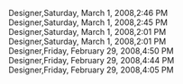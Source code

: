 ﻿Designer,Saturday, March 1, 2008,2:46 PM  Designer,Saturday, March 1, 2008,2:45 PM  Designer,Saturday, March 1, 2008,2:01 PM  Designer,Saturday, March 1, 2008,2:01 PM  Designer,Friday, February 29, 2008,4:50 PM  Designer,Friday, February 29, 2008,4:44 PM  Designer,Friday, February 29, 2008,4:05 PM